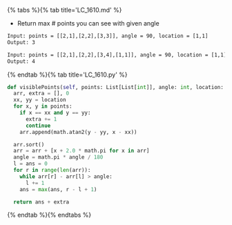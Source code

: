 {% tabs %}{% tab title='LC_1610.md' %}

* Return max # points you can see with given angle

```txt
Input: points = [[2,1],[2,2],[3,3]], angle = 90, location = [1,1]
Output: 3

Input: points = [[2,1],[2,2],[3,4],[1,1]], angle = 90, location = [1,1]
Output: 4
```

{% endtab %}{% tab title='LC_1610.py' %}

```py
def visiblePoints(self, points: List[List[int]], angle: int, location: List[int]) -> int:
  arr, extra = [], 0
  xx, yy = location
  for x, y in points:
    if x == xx and y == yy:
      extra += 1
      continue
    arr.append(math.atan2(y - yy, x - xx))

  arr.sort()
  arr = arr + [x + 2.0 * math.pi for x in arr]
  angle = math.pi * angle / 180
  l = ans = 0
  for r in range(len(arr)):
    while arr[r] - arr[l] > angle:
      l += 1
    ans = max(ans, r - l + 1)

  return ans + extra
```

{% endtab %}{% endtabs %}
